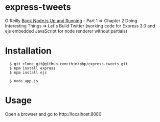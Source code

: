 # express-tweets

O'Reilly [Book Node.js Up and Running] - Part 1 => Chapter 2 Doing Interesting Things => Let's Build Twitter (working code for Express 3.0 and ejs embedded JavaScript for node renderer without partials)

# Installation

```
  $ git clone git@github.com:thinkphp/express-tweets.git
  $ npm install express
  $ npm install ejs

  $ node app.js
```

# Usage

  Open a browser and go to http://localhost:8080

[Book Node.js Up and Running]: http://shop.oreilly.com/product/0636920015956.do
